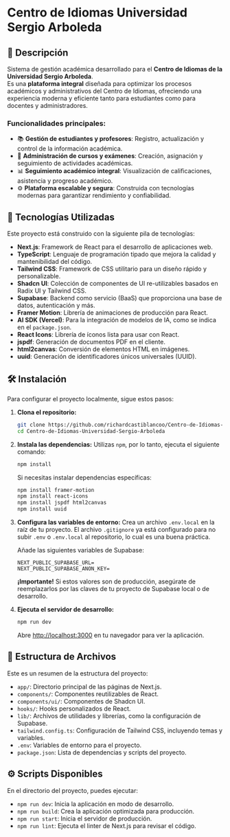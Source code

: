 # Centro de Idiomas Universidad Sergio Arboleda

## 📜 Descripción

Sistema de gestión académica desarrollado para el **Centro de Idiomas de la Universidad Sergio Arboleda**.  
Es una **plataforma integral** diseñada para optimizar los procesos académicos y administrativos del Centro de Idiomas, ofreciendo una experiencia moderna y eficiente tanto para estudiantes como para docentes y administradores.

### Funcionalidades principales:
- 📚 **Gestión de estudiantes y profesores**: Registro, actualización y control de la información académica.  
- 📝 **Administración de cursos y exámenes**: Creación, asignación y seguimiento de actividades académicas.  
- 📊 **Seguimiento académico integral**: Visualización de calificaciones, asistencia y progreso académico.  
- ⚙️ **Plataforma escalable y segura**: Construida con tecnologías modernas para garantizar rendimiento y confiabilidad.

## 🚀 Tecnologías Utilizadas

Este proyecto está construido con la siguiente pila de tecnologías:

-   **Next.js**: Framework de React para el desarrollo de aplicaciones web.
-   **TypeScript**: Lenguaje de programación tipado que mejora la calidad y mantenibilidad del código.
-   **Tailwind CSS**: Framework de CSS utilitario para un diseño rápido y personalizable.
-   **Shadcn UI**: Colección de componentes de UI re-utilizables basados en Radix UI y Tailwind CSS.
-   **Supabase**: Backend como servicio (BaaS) que proporciona una base de datos, autenticación y más.
-   **Framer Motion**: Librería de animaciones de producción para React.
-   **AI SDK (Vercel)**: Para la integración de modelos de IA, como se indica en el `package.json`.
-   **React Icons**: Librería de íconos lista para usar con React.
-   **jspdf**: Generación de documentos PDF en el cliente.
-   **html2canvas**: Conversión de elementos HTML en imágenes.
-   **uuid**: Generación de identificadores únicos universales (UUID).

## 🛠️ Instalación

Para configurar el proyecto localmente, sigue estos pasos:

1.  **Clona el repositorio:**
    ```bash
    git clone https://github.com/richardcastiblancoo/Centro-de-Idiomas-Universidad-Sergio-Arboleda.git
    cd Centro-de-Idiomas-Universidad-Sergio-Arboleda
    ```

2.  **Instala las dependencias:**
    Utilizas `npm`, por lo tanto, ejecuta el siguiente comando:
    ```bash
    npm install
    ```

    Si necesitas instalar dependencias específicas:
    ```bash
    npm install framer-motion
    npm install react-icons
    npm install jspdf html2canvas
    npm install uuid
    ```

3.  **Configura las variables de entorno:**
    Crea un archivo `.env.local` en la raíz de tu proyecto. El archivo `.gitignore` ya está configurado para no subir `.env` o `.env.local` al repositorio, lo cual es una buena práctica.

    Añade las siguientes variables de Supabase:

    ```env
    NEXT_PUBLIC_SUPABASE_URL=
    NEXT_PUBLIC_SUPABASE_ANON_KEY=
    ```

    **¡Importante!** Si estos valores son de producción, asegúrate de reemplazarlos por las claves de tu proyecto de Supabase local o de desarrollo.

4.  **Ejecuta el servidor de desarrollo:**
    ```bash
    npm run dev
    ```

    Abre [http://localhost:3000](http://localhost:3000) en tu navegador para ver la aplicación.

## 📁 Estructura de Archivos

Este es un resumen de la estructura del proyecto:

-   `app/`: Directorio principal de las páginas de Next.js.
-   `components/`: Componentes reutilizables de React.
-   `components/ui/`: Componentes de Shadcn UI.
-   `hooks/`: Hooks personalizados de React.
-   `lib/`: Archivos de utilidades y librerías, como la configuración de Supabase.
-   `tailwind.config.ts`: Configuración de Tailwind CSS, incluyendo temas y variables.
-   `.env`: Variables de entorno para el proyecto.
-   `package.json`: Lista de dependencias y scripts del proyecto.

## ⚙️ Scripts Disponibles

En el directorio del proyecto, puedes ejecutar:

-   `npm run dev`: Inicia la aplicación en modo de desarrollo.
-   `npm run build`: Crea la aplicación optimizada para producción.
-   `npm run start`: Inicia el servidor de producción.
-   `npm run lint`: Ejecuta el linter de Next.js para revisar el código.

